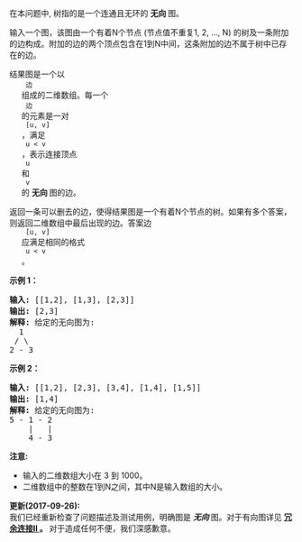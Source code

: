 <html>
 <body>
  <p>
   在本问题中, 树指的是一个连通且无环的
   <strong>
    无向
   </strong>
   图。
  </p>
  <p>
   输入一个图，该图由一个有着N个节点 (节点值不重复1, 2, ..., N) 的树及一条附加的边构成。附加的边的两个顶点包含在1到N中间，这条附加的边不属于树中已存在的边。
  </p>
  <p>
   结果图是一个以
   <code>
    边
   </code>
   组成的二维数组。每一个
   <code>
    边
   </code>
   的元素是一对
   <code>
    [u, v]
   </code>
   ，满足
   <code>
    u &lt; v
   </code>
   ，表示连接顶点
   <code>
    u
   </code>
   和
   <code>
    v
   </code>
   的
   <strong>
    无向
   </strong>
   图的边。
  </p>
  <p>
   返回一条可以删去的边，使得结果图是一个有着N个节点的树。如果有多个答案，则返回二维数组中最后出现的边。答案边
   <code>
    [u, v]
   </code>
   应满足相同的格式
   <code>
    u &lt; v
   </code>
   。
  </p>
  <p>
   <strong>
    示例 1：
   </strong>
  </p>
  <pre><strong>输入:</strong> [[1,2], [1,3], [2,3]]
<strong>输出:</strong> [2,3]
<strong>解释:</strong> 给定的无向图为:
  1
 / \
2 - 3
</pre>
  <p>
   <strong>
    示例 2：
   </strong>
  </p>
  <pre><strong>输入:</strong> [[1,2], [2,3], [3,4], [1,4], [1,5]]
<strong>输出:</strong> [1,4]
<strong>解释:</strong> 给定的无向图为:
5 - 1 - 2
    |   |
    4 - 3
</pre>
  <p>
   <strong>
    注意:
   </strong>
  </p>
  <ul>
   <li>
    输入的二维数组大小在 3 到 1000。
   </li>
   <li>
    二维数组中的整数在1到N之间，其中N是输入数组的大小。
   </li>
  </ul>
  <p>
   <strong>
    更新(2017-09-26):
   </strong>
   <br/>
   我们已经重新检查了问题描述及测试用例，明确图是
   <em>
    <strong>
     无向
    </strong>
   </em>
   图。对于有向图详见
   <strong>
    <a href="https://leetcodechina.com/problems/redundant-connection-ii/description/">
     冗余连接II
    </a>
    。
   </strong>
   对于造成任何不便，我们深感歉意。
  </p>
 </body>
</html>
